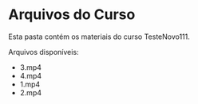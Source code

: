 # Arquivos do Curso

Esta pasta contém os materiais do curso TesteNovo111.

Arquivos disponíveis:
- 3.mp4
- 4.mp4
- 1.mp4
- 2.mp4